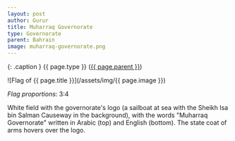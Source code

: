 ```yaml
---
layout: post
author: Gurur
title: Muharraq Governorate
type: Governorate
parent: Bahrain
image: muharraq-governorate.png
---
```

{: .caption }
{{ page.type }} ([{{ page.parent }}](/2019/03/13/bahrain.html))

![Flag of {{ page.title }}](/assets/img/{{ page.image }})

*Flag proportions*: 3:4

White field with the governorate's logo (a sailboat at sea with the Sheikh Isa bin Salman Causeway in the background), with the words "Muharraq Governorate" written in Arabic (top) and English (bottom). The state coat of arms hovers over the logo.